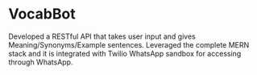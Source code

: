 # VocabBot
Developed a RESTful API that takes user input and gives Meaning/Synonyms/Example sentences. 
Leveraged the complete MERN stack and it is integrated with Twilio WhatsApp sandbox for accessing through WhatsApp.
